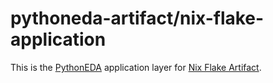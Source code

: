 # pythoneda-artifact/nix-flake-application

This is the [PythonEDA](https://github.com/pythoneda "PythonEDA github organization") application layer for [Nix Flake Artifact](https://github.com/pythoneda-artifact/nix-flake "Nix Flake Artifact"). 

